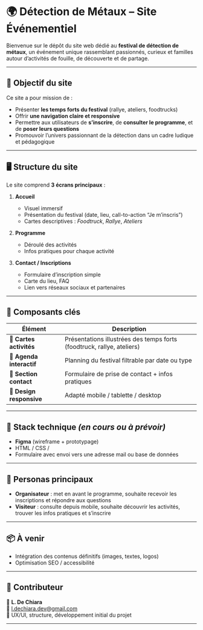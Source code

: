 # 🌍 Détection de Métaux – Site Événementiel

Bienvenue sur le dépôt du site web dédié au **festival de détection de métaux**, un événement unique rassemblant passionnés, curieux et familles autour d’activités de fouille, de découverte et de partage.

---

## 🚀 Objectif du site

Ce site a pour mission de :
- Présenter **les temps forts du festival** (rallye, ateliers, foodtrucks)
- Offrir **une navigation claire et responsive**
- Permettre aux utilisateurs de **s’inscrire**, de **consulter le programme**, et de **poser leurs questions**
- Promouvoir l’univers passionnant de la détection dans un cadre ludique et pédagogique

---

## 🖥️ Structure du site

Le site comprend **3 écrans principaux** :
1. **Accueil**
   - Visuel immersif
   - Présentation du festival (date, lieu, call-to-action “Je m’inscris”)
   - Cartes descriptives : *Foodtruck*, *Rallye*, *Ateliers*

2. **Programme**
   - Déroulé des activités
   - Infos pratiques pour chaque activité

3. **Contact / Inscriptions**
   - Formulaire d’inscription simple
   - Carte du lieu, FAQ
   - Lien vers réseaux sociaux et partenaires

---

## 🧩 Composants clés

| Élément      | Description |
|--------------|-------------|
| 🎫 **Cartes activités** | Présentations illustrées des temps forts (foodtruck, rallye, ateliers) |
| 📆 **Agenda interactif** | Planning du festival filtrable par date ou type | (à faire)
| 📍 **Section contact** | Formulaire de prise de contact + infos pratiques |
| 📱 **Design responsive** | Adapté mobile / tablette / desktop |

---

## 🔧 Stack technique *(en cours ou à prévoir)*

- **Figma** (wireframe + prototypage)
- HTML / CSS /
- Formulaire avec envoi vers une adresse mail ou base de données

---

## 👤 Personas principaux

- **Organisateur** : met en avant le programme, souhaite recevoir les inscriptions et répondre aux questions
- **Visiteur** : consulte depuis mobile, souhaite découvrir les activités, trouver les infos pratiques et s’inscrire

---

## 📦 À venir

- Intégration des contenus définitifs (images, textes, logos)
- Optimisation SEO / accessibilité

---

## 🙌 Contributeur

👤 **L. De Chiara**  
📧 l.dechiara.dev@gmail.com  
🎨 UX/UI, structure, développement initial du projet

---

